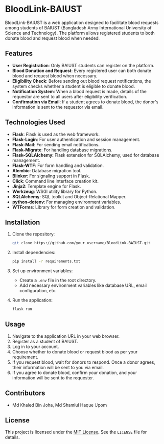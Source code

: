 # BloodLink-BAIUST

BloodLink-BAIUST is a web application designed to facilitate blood requests among students of BAIUST (Bangladesh Army International University of Science and Technology). The platform allows registered students to both donate blood and request blood when needed.

## Features

- **User Registration**: Only BAIUST students can register on the platform.
- **Blood Donation and Request**: Every registered user can both donate blood and request blood when necessary.
- **Eligibility Check**: Before sending out blood request notifications, the system checks whether a student is eligible to donate blood.
- **Notification System**: When a blood request is made, details of the requestor are sent to all users after eligibility verification.
- **Confirmation via Email**: If a student agrees to donate blood, the donor's information is sent to the requestor via email.

## Technologies Used

- **Flask**: Flask is used as the web framework.
- **Flask-Login**: For user authentication and session management.
- **Flask-Mail**: For sending email notifications.
- **Flask-Migrate**: For handling database migrations.
- **Flask-SQLAlchemy**: Flask extension for SQLAlchemy, used for database management.
- **Flask-WTF**: For form handling and validation.
- **Alembic**: Database migration tool.
- **Blinker**: For signaling support in Flask.
- **Click**: Command line interface creation kit.
- **Jinja2**: Template engine for Flask.
- **Werkzeug**: WSGI utility library for Python.
- **SQLAlchemy**: SQL toolkit and Object-Relational Mapper.
- **python-dotenv**: For managing environment variables.
- **WTForms**: Library for form creation and validation.

## Installation

1. Clone the repository:

    ```bash
    git clone https://github.com/your_username/BloodLink-BAIUST.git
    ```

2. Install dependencies:

    ```bash
    pip install -r requirements.txt
    ```

3. Set up environment variables:

    - Create a `.env` file in the root directory.
    - Add necessary environment variables like database URL, email configuration, etc.

4. Run the application:

    ```bash
    flask run
    ```

## Usage

1. Navigate to the application URL in your web browser.
2. Register as a student of BAIUST.
3. Log in to your account.
4. Choose whether to donate blood or request blood as per your requirement.
5. If you request blood, wait for donors to respond. Once a donor agrees, their information will be sent to you via email.
6. If you agree to donate blood, confirm your donation, and your information will be sent to the requester.

## Contributors

- Md Khaled Bin Joha, Md Shamiul Haque Upom

## License

This project is licensed under the [MIT License](https://opensource.org/licenses/MIT). See the `LICENSE` file for details.
